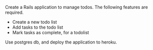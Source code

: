 Create a Rails application to manage todos. The following features are required.

- Create a new todo list
- Add tasks to the todo list
- Mark tasks as complete, for a todolist

Use postgres db, and deploy the application to heroku.

